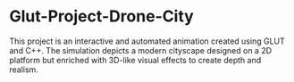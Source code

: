 # Glut-Project-Drone-City
This project is an interactive and automated animation created using GLUT and C++. The simulation depicts a modern cityscape designed on a 2D platform but enriched with 3D-like visual effects to create depth and realism.
